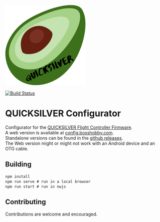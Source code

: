 <img src="https://github.com/BossHobby/QUICKSILVER/blob/master/misc/Logo.svg?raw=true" width="256"></img>

[![Build Status](https://ci.bkleiner.codes/api/badges/BossHobby/QUICKSILVER/status.svg)](https://ci.bkleiner.codes/BossHobby/QUICKSILVER)

# QUICKSILVER Configurator

Configurator for the [QUICKSILVER Flight Controller Firmware](https://github.com/BossHobby/QUICKSILVER).  
A web version is available at [config.bosshobby.com](https://config.bosshobby.com).  
Standalone versions can be found in the [github releases](https://github.com/BossHobby/Configurator/releases).  
The Web version might or might not work with an Android device and an OTG cable.

## Building

```
npm install
npm run serve # run in a local browser
npm run start # run in nwjs
```

## Contributing

Contributions are welcome and encouraged.
